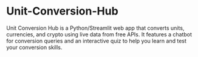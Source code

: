 # Unit-Conversion-Hub
Unit Conversion Hub is a Python/Streamlit web app that converts units, currencies, and crypto using live data from free APIs. It features a chatbot for conversion queries and an interactive quiz to help you learn and test your conversion skills.
